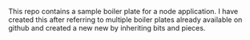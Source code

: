 This repo contains a sample boiler plate for a node application.
I have created this after referring to multiple boiler plates already available on github and created a new new by inheriting bits and pieces.
